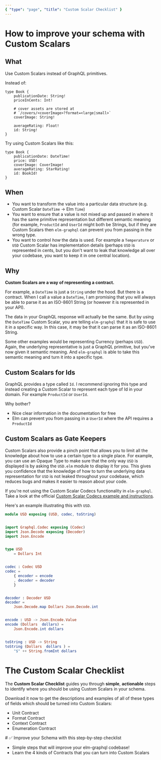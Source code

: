 ```yaml
---
{ "type": "page", "title": "Custom Scalar Checklist" }
---
```


# How to improve your schema with Custom Scalars

## What

Use Custom Scalars instead of GraphQL primitives.

Instead of:

```
type Book {
    publicationDate: String!
    priceInCents: Int!

    # cover assets are stored at
    # `/covers/<coverImage>?format=<large|small>`
    coverImage: String!

    averageRating: Float!
    id: String!
}
```

Try using Custom Scalars like this:

```
type Book {
    publicationDate: DateTime!
    price: USD!
    coverImage: CoverImage!
    averageRating: StarRating!
    id: BookId!
}
```

## When

- You want to transform the value into a particular data structure (e.g. Custom Scalar `DateTime` -> Elm `Time`)
- You want to ensure that a value is not mixed up and passed in where it has the same primitive representation but different semantic meaning (for example, `ProductId` and `UserId` might both be Strings, but if they are Custom Scalars then `elm-graphql` can prevent you from passing in the wrong type.
- You want to control _how_ the data is used. For example a `Temperature` or `USD` Custom Scalar has implementation details (perhaps `USD` is represented in cents, but you don't want to leak that knowledge all over your codebase, you want to keep it in one central location).

## Why

**Custom Scalars are a way of representing a contract.**

For example, a `DateTime` is just a `String` under the hood. But there is a contract. When I call a value a `DateTime`, I am promising that you will always be able to parse it as an ISO-8601 String (or however it is represented in your API).

The data in your GraphQL response will actually be the same. But by using the `DateTime` Custom Scalar, you are telling `elm-graphql` that it is safe to use it in a specific way. In this case, it may be that it can parse it as an ISO-8601 String.

Some other examples would be representing Currency (perhaps `USD`). Again, the underlying representative is just a GraphQL primitive, but you've now given it semantic meaning. And `elm-graphql` is able to take this semantic meaning and turn it into a specific type.

## Custom Scalars for Ids

GraphQL provides a type called `Id`. I recommend ignoring this type and instead creating a Custom Scalar to represent each type of Id in your domain. For example `ProductId` or `UserId`.

Why bother?

- Nice clear information in the documentation for free
- Elm can prevent you from passing in a `UserId` where the API requires a `ProductId`

## Custom Scalars as Gate Keepers

Custom Scalars also provide a pinch point that allows you to limit all the knowledge about how to use a certain type to a single place. For example, you can use an Opaque Type to make sure that the only way `USD` is displayed is by asking the `USD.elm` module to display it for you. This gives you confidence that the knowledge of how to turn the underlying data representation for `USD` is not leaked throughout your codebase, which reduces bugs and makes it easier to reason about your code.

If you're not using the Custom Scalar Codecs functionality in `elm-graphql`. Take a look at the official [Custom Scalar Codecs example and instructions](https://github.com/dillonkearns/elm-graphql/blob/master/examples/src/Example07CustomCodecs.elm).

Here's an example illustrating this with `USD`.

```elm
module USD exposing (USD, codec, toString)


import Graphql.Codec exposing (Codec)
import Json.Decode exposing (Decoder)
import Json.Encode


type USD
    = Dollars Int


codec : Codec USD
codec =
    { encoder = encode
    , decoder = decoder
    }


decoder : Decoder USD
decoder =
    Json.Decode.map Dollars Json.Decode.int


encode : USD -> Json.Encode.Value
encode (Dollars  dollars) =
    Json.Encode.int dollars


toString : USD -> String
toString (Dollars  dollars ) =
    "$" ++ String.fromInt dollars
```

# The Custom Scalar Checklist

The **Custom Scalar Checklist** guides you through **simple**, **actionable** steps to identify where you should be using Custom Scalars in your schema.

Download it now to get the descriptions and examples of all of these types of fields which should be turned into Custom Scalars:

- Unit Contract
- Format Contract
- Context Contract
- Enumeration Contract

<signup buttontext="Download the checklist" formid="573190762">
# ✅ Improve your Schema with this step-by-step checklist

- Simple steps that will improve your elm-graphql codebase!
- Learn the 4 kinds of Contracts that you can turn into Custom Scalars
  </signup>
